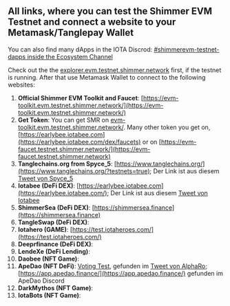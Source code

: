 ## All links, where you can test the Shimmer EVM Testnet and connect a website to your Metamask/Tanglepay Wallet

You can also find many dApps in the IOTA Discrod: [#shimmerevm-testnet-dapps inside the Ecosystem Channel](https://discord.com/channels/397872799483428865/1091292560464564256)

Check out the the [explorer.evm.testnet.shimmer.network](https://explorer.evm.testnet.shimmer.network/) first, if the testnet is running.
After that use Metamask Wallet to connect to the following websites:

1. **Official Shimmer EVM Toolkit and Faucet**: [https://evm-toolkit.evm.testnet.shimmer.network/](https://evm-toolkit.evm.testnet.shimmer.network/)
2. **Get Token**: You can get SMR on [evm-toolkit.evm.testnet.shimmer.network/](https://evm-toolkit.evm.testnet.shimmer.network/). Many other token you get on, [https://earlybee.iotabee.com](https://earlybee.iotabee.com/dex/faucets) or on [https://evm-faucet.testnet.shimmer.network/](https://evm-faucet.testnet.shimmer.network)
3. **Tanglechains.org from Spyce_5**: [https://www.tanglechains.org/](https://www.tanglechains.org/?testnets=true); Der Link ist aus diesem [Tweet von Spyce_5](https://twitter.com/TangleChains/status/1635535969679036417?s=20)
4. **Iotabee (DeFi DEX)**: [https://earlybee.iotabee.com](https://earlybee.iotabee.com/); Der Link ist aus diesem [Tweet von Iotabee](https://twitter.com/iotabee/status/1641730156535357441?s=20)
5. **ShimmerSea (DeFi DEX)**: [https://shimmersea.finance](https://shimmersea.finance)
6. **TangleSwap (DeFi DEX)**:
7. **Iotahero (GAME)**: [https://test.iotaheroes.com/](https://test.iotaheroes.com/)
8. **Deeprfinance (DeFi DEX)**: 
9. **LendeXe (DeFi Lending)**:
10. **Daobee (NFT Game)**:
11. **ApeDao (NFT DeFi)**: [Voting Test](https://snapshot.org/#/iotapes.eth/proposal/0x456c6c9e1a8d8634e495e24126350de77b8f2479ab603c0b55950ec294a12800), gefunden im [Tweet von AlphaRo](https://twitter.com/0xAlphaRho/status/1642599485787320320?s=20); [https://app.apedao.finance/](https://app.apedao.finance/) gefunden im ApeDao Discord
12. **DarkMythos (NFT Game)**:
13. **IotaBots (NFT Game)**:
